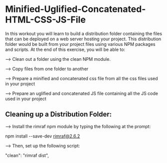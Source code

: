 # Minified-Uglified-Concatenated-HTML-CSS-JS-File
In this workout you will learn to build a distribution folder containing the files that can be deployed on a web server hosting your project. This distribution folder would be built from your project files using various NPM packages and scripts. At the end of this exercise, you will be able to:

--> Clean out a folder using the clean NPM module.

--> Copy files from one folder to another

--> Prepare a minified and concatenated css file from all the css files used in your project

--> Prepare an uglified and concatenated JS file containing all the JS code used in your project

Cleaning up a Distribution Folder:
---------------------------------
--> Install the rimraf npm module by typing the following at the prompt:

 npm install --save-dev rimraf@2.6.2
 
--> Then, set up the following script:

  "clean": "rimraf dist",
